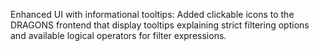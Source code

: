 Enhanced UI with informational tooltips: Added clickable icons to the DRAGONS frontend that display tooltips explaining strict filtering options and available logical operators for filter expressions. 